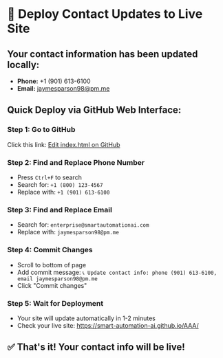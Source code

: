 # 🚀 Deploy Contact Updates to Live Site

## Your contact information has been updated locally:
- **Phone:** +1 (901) 613-6100
- **Email:** jaymesparson98@pm.me

## Quick Deploy via GitHub Web Interface:

### Step 1: Go to GitHub
Click this link: [Edit index.html on GitHub](https://github.com/smart-automation-ai/AAA/edit/main/index.html)

### Step 2: Find and Replace Phone Number
- Press `Ctrl+F` to search
- Search for: `+1 (800) 123-4567`
- Replace with: `+1 (901) 613-6100`

### Step 3: Find and Replace Email
- Search for: `enterprise@smartautomationai.com`
- Replace with: `jaymesparson98@pm.me`

### Step 4: Commit Changes
- Scroll to bottom of page
- Add commit message: `📞 Update contact info: phone (901) 613-6100, email jaymesparson98@pm.me`
- Click "Commit changes"

### Step 5: Wait for Deployment
- Your site will update automatically in 1-2 minutes
- Check your live site: https://smart-automation-ai.github.io/AAA/

## ✅ That's it! Your contact info will be live! 
